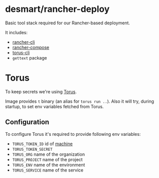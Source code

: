 # desmart/rancher-deploy

Basic tool stack required for our Rancher-based deployment.

It includes:
* [rancher-cli](https://github.com/rancher/cli)
* [rancher-compose](https://github.com/rancher/rancher-compose)
* [torus-cli](https://github.com/manifoldco/torus-cli)
* `gettext` package

# Torus

To keep secrets we're using [Torus](https://www.torus.sh/). 

Image provides `t` binary (an alias for `torus run ..`). Also it will try, during startup, to set env variables fetched from Torus.

## Configuration

To configure Torus it's required to provide following env variables:

* `TORUS_TOKEN_ID` id of [machine](https://www.torus.sh/docs/latest/concepts/policies#machines)
* `TORUS_TOKEN_SECRET`
* `TORUS_ORG` name of the organization
* `TORUS_PROJECT` name of the project
* `TORUS_ENV` name of the environment
* `TORUS_SERVICE` name of the service
